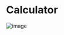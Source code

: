 # Calculator
![image](https://github.com/Youssef-Mahmoud0/Calculator/assets/150167615/fd1be580-7bed-44f6-9c58-7a21501d4ce6)
